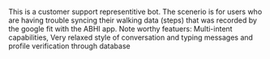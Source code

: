 This is a customer support representitive bot. The scenerio is for users who are having trouble syncing their walking data (steps) that was recorded by the google fit with the ABHI app. 
	Note worthy featuers: Multi-intent capabilities, Very relaxed style of conversation and typing messages and profile verification through database

